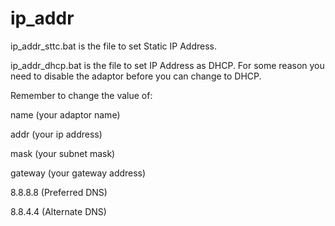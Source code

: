 # ip_addr
ip_addr_sttc.bat is the file to set Static IP Address.

ip_addr_dhcp.bat is the file to set IP Address as DHCP. For some reason you need to disable the adaptor before you can change to DHCP.

Remember to change the value of:

name (your adaptor name)

addr (your ip address)

mask (your subnet mask)

gateway (your gateway address)

8.8.8.8 (Preferred DNS)

8.8.4.4 (Alternate DNS)